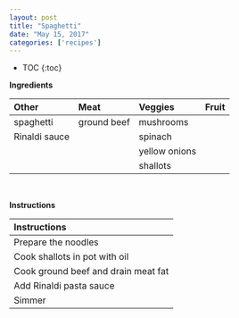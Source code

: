 ```yaml
---
layout: post
title: "Spaghetti"
date: "May 15, 2017"
categories: ['recipes']
---
```


* TOC
{:toc}



**Ingredients**

<table class = "presenttab">
 <thead>
  <tr>
   <th style="text-align:left;"> Other </th>
   <th style="text-align:left;"> Meat </th>
   <th style="text-align:left;"> Veggies </th>
   <th style="text-align:left;"> Fruit </th>
  </tr>
 </thead>
<tbody>
  <tr>
   <td style="text-align:left;"> spaghetti </td>
   <td style="text-align:left;"> ground beef </td>
   <td style="text-align:left;"> mushrooms </td>
   <td style="text-align:left;">  </td>
  </tr>
  <tr>
   <td style="text-align:left;"> Rinaldi sauce </td>
   <td style="text-align:left;">  </td>
   <td style="text-align:left;"> spinach </td>
   <td style="text-align:left;">  </td>
  </tr>
  <tr>
   <td style="text-align:left;">  </td>
   <td style="text-align:left;">  </td>
   <td style="text-align:left;"> yellow onions </td>
   <td style="text-align:left;">  </td>
  </tr>
  <tr>
   <td style="text-align:left;">  </td>
   <td style="text-align:left;">  </td>
   <td style="text-align:left;"> shallots </td>
   <td style="text-align:left;">  </td>
  </tr>
</tbody>
</table>

<br>

**Instructions**

<table class = "presenttabnoh">
 <thead>
  <tr>
   <th style="text-align:left;"> Instructions </th>
  </tr>
 </thead>
<tbody>
  <tr>
   <td style="text-align:left;"> Prepare the noodles </td>
  </tr>
  <tr>
   <td style="text-align:left;"> Cook shallots in pot with oil </td>
  </tr>
  <tr>
   <td style="text-align:left;"> Cook ground beef and drain meat fat </td>
  </tr>
  <tr>
   <td style="text-align:left;"> Add Rinaldi pasta sauce </td>
  </tr>
  <tr>
   <td style="text-align:left;"> Simmer </td>
  </tr>
</tbody>
</table>

